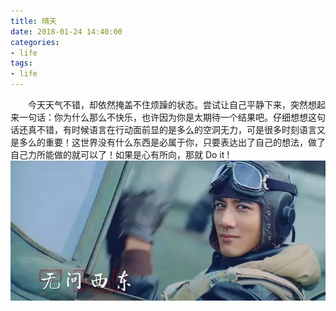 ```yaml
---
title: 晴天
date: 2018-01-24 14:40:00
categories:
- life
tags:
- life
---
```

　　今天天气不错，却依然掩盖不住烦躁的状态。尝试让自己平静下来，突然想起来一句话：你为什么那么不快乐，也许因为你是太期待一个结果吧。仔细想想这句话还真不错，有时候语言在行动面前显的是多么的空洞无力，可是很多时刻语言又是多么的重要！这世界没有什么东西是必属于你，只要表达出了自己的想法，做了自己力所能做的就可以了！如果是心有所向，那就 Do it ! 
  ![无问西东](/something/2018/01/01.jpg)


